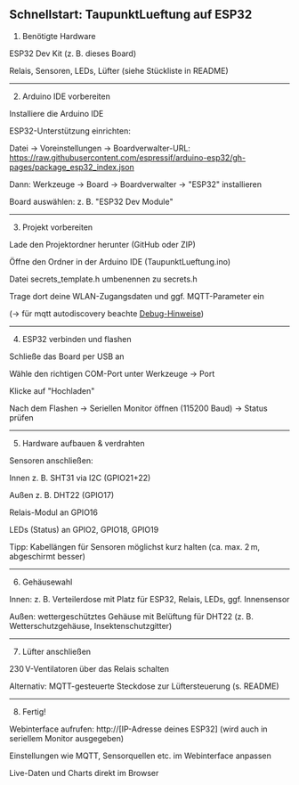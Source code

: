 ## Schnellstart: TaupunktLueftung auf ESP32

1. Benötigte Hardware

ESP32 Dev Kit (z. B. dieses Board)

Relais, Sensoren, LEDs, Lüfter (siehe Stückliste in README)



---

2. Arduino IDE vorbereiten

Installiere die Arduino IDE

ESP32-Unterstützung einrichten:

Datei → Voreinstellungen → Boardverwalter-URL: https://raw.githubusercontent.com/espressif/arduino-esp32/gh-pages/package_esp32_index.json

Dann: Werkzeuge → Board → Boardverwalter → "ESP32" installieren


Board auswählen: z. B. "ESP32 Dev Module"



---

3. Projekt vorbereiten

Lade den Projektordner herunter (GitHub oder ZIP)

Öffne den Ordner in der Arduino IDE (TaupunktLueftung.ino)

Datei secrets_template.h umbenennen zu secrets.h

Trage dort deine WLAN-Zugangsdaten und ggf. MQTT-Parameter ein

(-> für mqtt autodiscovery beachte [Debug-Hinweise](debug_hinweise.md))



---

4. ESP32 verbinden und flashen

Schließe das Board per USB an

Wähle den richtigen COM-Port unter Werkzeuge → Port

Klicke auf "Hochladen"

Nach dem Flashen → Seriellen Monitor öffnen (115200 Baud) → Status prüfen



---

5. Hardware aufbauen & verdrahten

Sensoren anschließen:

Innen z. B. SHT31 via I2C (GPIO21+22)

Außen z. B. DHT22 (GPIO17)


Relais-Modul an GPIO16

LEDs (Status) an GPIO2, GPIO18, GPIO19

Tipp: Kabellängen für Sensoren möglichst kurz halten (ca. max. 2 m, abgeschirmt besser)



---

6. Gehäusewahl

Innen: z. B. Verteilerdose mit Platz für ESP32, Relais, LEDs, ggf. Innensensor

Außen: wettergeschütztes Gehäuse mit Belüftung für DHT22
(z. B. Wetterschutzgehäuse, Insektenschutzgitter)



---

7. Lüfter anschließen

230 V-Ventilatoren über das Relais schalten

Alternativ: MQTT-gesteuerte Steckdose zur Lüftersteuerung (s. README)



---

8. Fertig!

Webinterface aufrufen: http://[IP-Adresse deines ESP32] (wird auch in seriellem Monitor ausgegeben)

Einstellungen wie MQTT, Sensorquellen etc. im Webinterface anpassen

Live-Daten und Charts direkt im Browser


